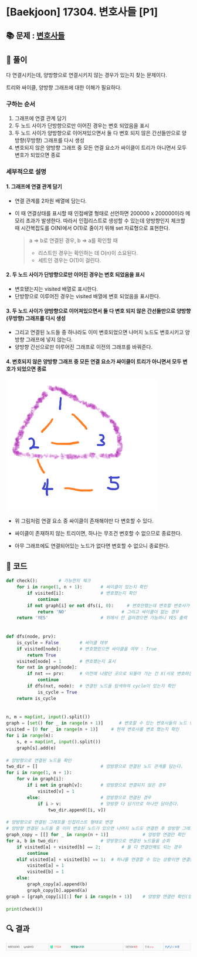 # [Baekjoon] 17304. 변호사들 [P1]

## 📚 문제 : [변호사들](https://www.acmicpc.net/problem/17304)

## 📖 풀이

다 연결시키는데, 양방향으로 연결시키지 않는 경우가 있는지 찾는 문제이다.

트리와 싸이클, 양방향 그래프에 대한 이해가 필요하다.



### 구하는 순서

1. 그래프에 연결 관계 담기
2. 두 노드 사이가 단방향으로만 이어진 경우는 변호 되었음을 표시
3. 두 노드 사이가 양방향으로 이어져있으면서 둘 다 변호 되지 않은 간선들만으로 양방향(무방향) 그래프를 다시 생성
4. 변호되지 않은 양방향 그래프 중 모든 연결 요소가 싸이클이 트리가 아니면서 모두 변호가 되었으면 종료



### 세부적으로 설명

#### 1. 그래프에 연결 관계 담기

- 연결 관계를 2차원 배열에 담는다. 

- 이 때 연결상태를 표시할 때 인접배열 형태로 선언하면 200000 x 200000이라 메모리 초과가 발생한다. 따라서 인접리스트로 생성할 수 있는데 양방향인지 체크할 때 시간복잡도를 O(N)에서 O(1)로 줄이기 위해 set 자료형으로 표현한다.

  > a => b로 연결된 경우, b => a를 확인할 때
  >
  > - 리스트인 경우는 확인하는 데 O(n)이 소요된다.
  > - 세트인 경우는 O(1)이 걸린다.

#### 2. 두 노드 사이가 단방향으로만 이어진 경우는 변호 되었음을 표시

- 변호됐는지는 visited 배열로 표시한다.
- 단방향으로 이루어진 경우는 visited 배열에 변호 되었음을 표시한다.

#### 3. 두 노드 사이가 양방향으로 이어져있으면서 둘 다 변호 되지 않은 간선들만으로 양방향(무방향) 그래프를 다시 생성

- 그리고 연결된 노드들 중 하나라도 이미 변호되었으면 나머지 노드도 변호시키고 양방향 그래프에 넣지 않는다.
- 양방향 간선으로만 이루어진 그래프로 이전의 그래프를 바꿔준다.

#### 4. 변호되지 않은 양방향 그래프 중 모든 연결 요소가 싸이클이 트리가 아니면서 모두 변호가 되었으면 종료

![image-20220624181047557](README.assets/image-20220624181047557.png)

- 위 그림처럼 연결 요소 중 싸이클이 존재해야만 다 변호할 수 있다.

- 싸이클이 존재하지 않는 트리이면, 하나는 무조건 변호할 수 없으므로 종료한다.

- 아무 그래프에도 연결되어있는 노드가 없다면 변호할 수 없으니 종료한다.

  

## 📒 코드

```python
def check():        # 가능한지 체크
    for i in range(1, n + 1):       # 싸이클이 있는지 확인
        if visited[i]:              # 변호했는지 확인
            continue
        if not graph[i] or not dfs(i, 0):     # 변호안했는데 변호할 변호사가 없는 경우
            return 'NO'                     # 그리고 싸이클이 없는 경우
    return 'YES'                    # 위에서 안 걸러졌으면 가능하니 YES 출력


def dfs(node, prv):
    is_cycle = False        # 싸이클 여부
    if visited[node]:       # 변호했었으면 싸이클을 여부 : True
        return True
    visited[node] = 1       # 변호했는지 표시
    for nxt in graph[node]:
        if nxt == prv:      # 이전에 나왔던 곳으로 되돌아 가는 건 X(서로 변호하는 경우)
            continue
        if dfs(nxt, node):  # 연결된 노드들 탐색하여 cycle이 있는지 확인
            is_cycle = True
    return is_cycle


n, m = map(int, input().split())
graph = [set() for _ in range(n + 1)]      # 변호할 수 있는 변호사들의 노드 번호를 담는다.
visited = [0 for _ in range(n + 1)]     # 현재 변호사를 변호 했는지 확인
for i in range(m):
    s, e = map(int, input().split())
    graph[s].add(e)

# 양방향으로 연결된 노드들 확인
two_dir = []                        # 양방향으로 연결된 노드 관계를 담는다.
for i in range(1, n + 1):
    for v in graph[i]:
        if i not in graph[v]:       # 양방향으로 연결되지 않은 경우
            visited[v] = 1
        else:                       # 양방향으로 연결된 경우
            if i > v:               # 양방향 다 담기므로 하나만 담아준다.
                two_dir.append([i, v])

# 양방향으로 연결된 그래프를 인접리스트 형태로 변경
# 양방향 연결된 노드들 중 이미 변호된 노드가 있으면 나머지 노드도 연결한 후 양방향 그래프에는 X
graph_copy = [[] for _ in range(n + 1)]             # 양방향 연결만 확인
for a, b in two_dir:                # 양방향으로 연결된 노드들을 순회
    if visited[a] + visited[b] == 2:        # 둘 다 연결안해도 되는 경우
        continue
    elif visited[a] + visited[b] == 1:  # 하나를 연결할 수 있는 상황이면 연결한다.
        visited[a] = 1
        visited[b] = 1
    else:
        graph_copy[a].append(b)
        graph_copy[b].append(a)
graph = [graph_copy[i][:] for i in range(n + 1)]    # 양방향 연결만 확인(양쪽 다 변호되지 않은)

print(check())
```

## 🔍 결과

![image-20220624181352131](README.assets/image-20220624181352131.png)

